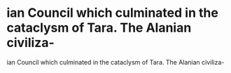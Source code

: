 # ian Council which culminated in the cataclysm of Tara. The Alanian civiliza-

ian Council which culminated in the cataclysm of Tara. The Alanian civiliza-